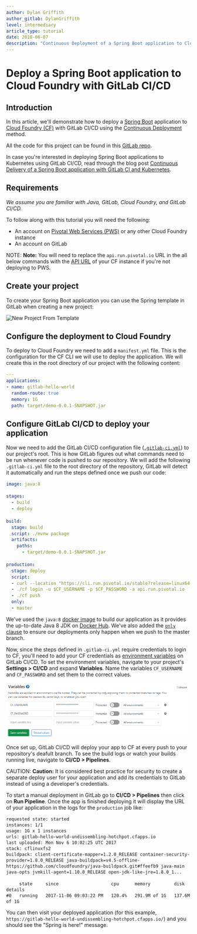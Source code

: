 ```yaml
---
author: Dylan Griffith
author_gitlab: DylanGriffith
level: intermediary
article_type: tutorial
date: 2018-06-07
description: "Continuous Deployment of a Spring Boot application to Cloud Foundry with GitLab CI/CD"
---
```


# Deploy a Spring Boot application to Cloud Foundry with GitLab CI/CD

## Introduction

In this article, we'll demonstrate how to deploy a [Spring
Boot](https://projects.spring.io/spring-boot/) application to [Cloud
Foundry (CF)](https://www.cloudfoundry.org/) with GitLab CI/CD using the [Continuous
Deployment](https://about.gitlab.com/2016/08/05/continuous-integration-delivery-and-deployment-with-gitlab/#continuous-deployment)
method.

All the code for this project can be found in this [GitLab
repo](https://gitlab.com/gitlab-examples/spring-gitlab-cf-deploy-demo).

In case you're interested in deploying Spring Boot applications to Kubernetes
using GitLab CI/CD, read through the blog post [Continuous Delivery of a Spring Boot application with GitLab CI and Kubernetes](https://about.gitlab.com/2016/12/14/continuous-delivery-of-a-spring-boot-application-with-gitlab-ci-and-kubernetes/).

## Requirements

_We assume you are familiar with Java, GitLab, Cloud Foundry, and GitLab CI/CD._

To follow along with this tutorial you will need the following:

- An account on [Pivotal Web Services (PWS)](https://run.pivotal.io/) or any
  other Cloud Foundry instance
- An account on GitLab

NOTE: **Note:**
You will need to replace the `api.run.pivotal.io` URL in the all below
commands with the [API
URL](https://docs.cloudfoundry.org/running/cf-api-endpoint.html) of your CF
instance if you're not deploying to PWS.

## Create your project

To create your Spring Boot application you can use the Spring template in
GitLab when creating a new project:

![New Project From Template](img/create_from_template.png)

## Configure the deployment to Cloud Foundry

To deploy to Cloud Foundry we need to add a `manifest.yml` file. This
is the configuration for the CF CLI we will use to deploy the application. We
will create this in the root directory of our project with the following
content:

```yaml
---
applications:
- name: gitlab-hello-world
  random-route: true
  memory: 1G
  path: target/demo-0.0.1-SNAPSHOT.jar
```

## Configure GitLab CI/CD to deploy your application

Now we need to add the GitLab CI/CD configuration file
([`.gitlab-ci.yml`](../../yaml/README.md)) to our
project's root. This is how GitLab figures out what commands need to be run whenever
code is pushed to our repository. We will add the following `.gitlab-ci.yml`
file to the root directory of the repository, GitLab will detect it
automatically and run the steps defined once we push our code:

```yaml
image: java:8

stages:
  - build
  - deploy

build:
  stage: build
  script: ./mvnw package
  artifacts:
    paths:
      - target/demo-0.0.1-SNAPSHOT.jar

production:
  stage: deploy
  script:
  - curl --location "https://cli.run.pivotal.io/stable?release=linux64-binary&source=github" | tar zx
  - ./cf login -u $CF_USERNAME -p $CF_PASSWORD -a api.run.pivotal.io
  - ./cf push
  only:
  - master
```

We've used the `java:8` [docker
image](../../docker/using_docker_images.md) to build
our application as it provides the up-to-date Java 8 JDK on [Docker
Hub](https://hub.docker.com/). We've also added the [`only`
clause](../../yaml/README.md#only-and-except-simplified)
to ensure our deployments only happen when we push to the master branch.

Now, since the steps defined in `.gitlab-ci.yml` require credentials to login
to CF, you'll need to add your CF credentials as [environment
variables](../../variables/README.md#predefined-environment-variables)
on GitLab CI/CD. To set the environment variables, navigate to your project's
**Settings > CI/CD** and expand **Variables**. Name the variables
`CF_USERNAME` and `CF_PASSWORD` and set them to the correct values.

![Variable Settings in GitLab](img/cloud_foundry_variables.png)

Once set up, GitLab CI/CD will deploy your app to CF at every push to your
repository's deafult branch. To see the build logs or watch your builds running
live, navigate to **CI/CD > Pipelines**.

CAUTION: **Caution:**
It is considered best practice for security to create a separate deploy
user for your application and add its credentials to GitLab instead of using
a developer's credentials.

To start a manual deployment in GitLab go to **CI/CD > Pipelines** then click
on **Run Pipeline**. Once the app is finished deploying it will display the URL
of your application in the logs for the `production` job like:

```shell
requested state: started
instances: 1/1
usage: 1G x 1 instances
urls: gitlab-hello-world-undissembling-hotchpot.cfapps.io
last uploaded: Mon Nov 6 10:02:25 UTC 2017
stack: cflinuxfs2
buildpack: client-certificate-mapper=1.2.0_RELEASE container-security-provider=1.8.0_RELEASE java-buildpack=v4.5-offline-https://github.com/cloudfoundry/java-buildpack.git#ffeefb9 java-main java-opts jvmkill-agent=1.10.0_RELEASE open-jdk-like-jre=1.8.0_1...

     state     since                    cpu      memory         disk           details
#0   running   2017-11-06 09:03:22 PM   120.4%   291.9M of 1G   137.6M of 1G
```

You can then visit your deployed application (for this example,
`https://gitlab-hello-world-undissembling-hotchpot.cfapps.io/`) and you should
see the "Spring is here!" message.
